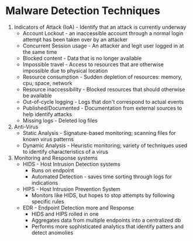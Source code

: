 # Malware Detection Techniques

1. Indicators of Attack (IoA) - Identify that an attack is currently underway
    - Account Lockout - an inaccessible account through a normal login attempt has been taken over by an attacker
	- Concurrent Session usage - An attacker and legit user logged in at the same time
	- Blocked content - Data that is no longer available
	- Impossible travel - Access to resources that are otherwise impossible due to physical location
	- Resource consumption - Sudden depletion of resources: memory, cpu, space, network
	- Resource inaccessibility - Blocked resources that should otherwise be available
	- Out-of-cycle logging - Logs that don't correspond to actual events
	- Published/Documented - Documentation from external sources to help identify attacks
	- Missing logs - Deleted log files
2. Anti-Virus
    - Static Analysis - Signature-based monitoring; scanning files for known virus patterns
    - Dynamic Analysis - Heuristic monitoring; variety of techniques used to identify characteristics of a virus 
3. Monitoring and Response systems
    - HIDS - Host Intrusion Detection systems
	   - Runs on endpoint
	   - Automated Detection - saves time sorting through logs for indications
	- HIPS - Host Intrusion Prevention System
	   - Monitors like HIDS, but hopes to stop attempts by following specific rules
	- EDR - Endpoint Detection more and Response
	   - HIDS and HIPS rolled in one 
	   - Aggregates data from multiple endpoints into a centralized db
	   - Performs more sophisticated analytics that identify patters and detect anomolies
